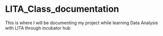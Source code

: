 # LITA_Class_documentation
This is where I will be documenting my project while learning Data Analysis with LITA through incubator hub
